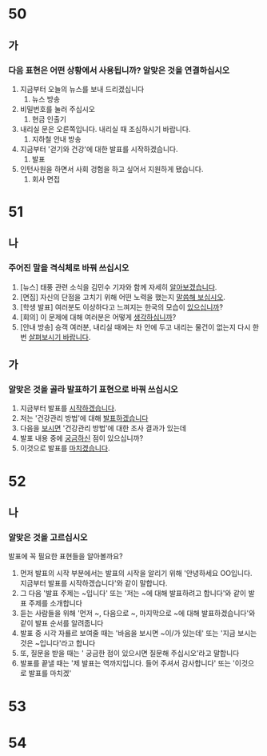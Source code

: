 # 50
## 가
### 다음 표현은 어떤 상황에서 사용됩니까? 알맞은 것을 연결하십시오
1. 지금부터 오늘의 뉴스를 보내 드리겠십니다
	1. 뉴스 방송
2. 비밀번호를 눌러 주십시오
	1. 현금 인출기
3. 내리실 문은 오른쪽입니다. 내리실 때 조심하시기 바랍니다.
	1. 지하철 안내 방송
4. 지금부터 '걷기와 건강'에 대한 발표를 시작하겠습니다.
	1. 발표
5. 인턴사원을 하면서 사회 겅험을 하고 싶어서 지원하게 됐습니다.
	1. 회사 면접
# 51
## 나
### 주어진 말을 격식체로 바꿔 쓰십시오
1. [뉴스] 태풍 관련 소식을 김민수 기자와 함께 자세히 <u>알아보겠습니다</u>.
2. [면집] 자신의 단점을 고치기 위해 어떤 노력을 했는지 <u>말씀해 보십시오</u>.
3. [학생 발표] 여러분도 이상하다고 느껴지는 한국의 모습이 <u>있으십니까</u>?
4. [회의] 이 문제에 대해 여러분은 어떻게 <u>생각하십니까</u>?
5. [안내 방송] 승객 여러분, 내리실 때에는 차 안에 두고 내리는 물건이 없는지 다시 한 번 <u>살펴보시기 바랍니다</u>.
## 가
### 알맞은 것을 골라 발표하기 표현으로 바꿔 쓰십시오

1. 지금부터 발표를 <u>시작하겠습니다</u>.
2. 저는 '건강관리 방법'에 대해 <u>발표하겠습니다</u>
3. 다음을 <u>보시면</u> '건강관리 방법'에 대한 조사 결과가 있는데
4. 발표 내용 중에 <u>궁금하신</u> 점이 있으십니까?
5. 이것으로 발표를 <u>마치겠습니다</u>.
# 52
## 나
### 알맞은 것을 고르십시오
발표에 꼭 필요한 표현들을 알아볼까요?
1. 먼저 발표의 시작 부분에서는 발표의 시작을 알리기 위해 '안녕하세요 OO입니다. 지금부터 발표를 시작하겠습니다'와 같이 말합니다.
2. 그 다음 '발표 주제는 ~입니다' 또는 '저는 ~에 대해 발표하려고 합니다'와 같이 발표 주제를 소개합니다
3. 듣는 사람들을 위해 '먼저 ~, 다음으로 ~, 마지막으로 ~에 대해 발표하겠습니다'와 같이 발표 순서를 알려줍니다
4. 발표 중 시각 자룔르 보여줄 때는 '바음을 보시면 ~이/가 있는데' 또는 '지금 보시는 것은 ~입니다'라고 합니다
5. 또, 질문을 받을 때는 ' 궁금한 점이 있으시면 질문해 주십시오'라고 말합니다
6. 발표를 끝낼 때는 '제 발표는 역까지입니다. 들어 주셔서 감사합니다' 또는 '이것으로 발표를 마치겠'
# 53
# 54